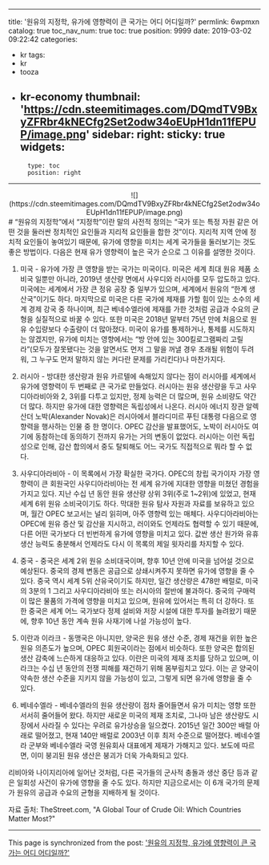 
---
title: '원유의 지정학, 유가에 영향력이 큰 국가는 어디 어디일까?'
permlink: 6wpmxn
catalog: true
toc_nav_num: true
toc: true
position: 9999
date: 2019-03-02 09:22:42
categories:
- kr
tags:
- kr
- tooza
- kr-economy
thumbnail: 'https://cdn.steemitimages.com/DQmdTV9BxyZFRbr4kNECfg2Set2odw34oEUpH1dn11fEPUP/image.png'
sidebar:
    right:
        sticky: true
widgets:
    -
        type: toc
        position: right
---


<center>
![](https://cdn.steemitimages.com/DQmdTV9BxyZFRbr4kNECfg2Set2odw34oEUpH1dn11fEPUP/image.png)
</center>
#
“원유의 지정학”에서 “지정학”이란 말의 사전적 정의는 “국가 또는 특정 자원 같은 어떤 것을 둘러싼 정치적인 요인들과 지리적 요인들을 합한 것”이다. 지리적 지역 안에 정치적 요인들이 놓여있기 때문에, 유가에 영향을 미치는 세계 국가들을 둘러보기는 것도 좋은 방법이다. 다음은 현재 유가 영향력이 높은 국가 순으로 그 이유를 설명한 것이다.

1. 미국 - 유가에 가장 큰 영향을 받는 국가는 미국이다. 미국은 세계 최대 원유 제품 소비국 일뿐만 아니라, 2019년 생산량 면에서 사우디와 러시아를 모두 압도하고 있다. 미국에는 세계에서 가장 큰 정유 공장 중 일부가 있으며, 세계에서 원유의 “한계 생산국”이기도 하다. 마지막으로 미국은 다른 국가에 제재를 가할 힘이 있는 소수의 세계 경제 강국 중 하나이며, 최근 베네수엘라에 제재를 가한 것처럼 공급과 수요의 균형을 실질적으로 바꿀 수 있다. 또한 미국은 2018년 말부터 75년 만에 처음으로 원유 수입량보다 수출량이 더 많아졌다. 미국이 유가를 통제하거나, 통제를 시도하지는 않겠지만, 유가에 미치는 영향에서는 “방 안에 있는 300킬로그램짜리 고릴라”(모두가 잘못됐다는 것을 알면서도 먼저 그 말을 꺼낼 경우 초래될 위험이 두려워, 그 누구도 먼저 말하지 않는 커다란 문제를 가리킨다)나 마찬가지다. 

2. 러시아 - 방대한 생산량과 원유 카르텔에 속해있지 않다는 점이 러시아를 세계에서 유가에 영향력이 두 번째로 큰 국가로 만들었다. 러시아는 원유 생산량을 두고 사우디아라비아와 2, 3위를 다투고 있지만, 정제 능력은 더 많으며, 원유 소비량도 약간 더 많다. 하지만 유가에 대한 영향력은 독립성에서 나온다. 러시아 에너지 장관 알렉산더 노박(Alexander Novak)은 러시아에서 블라디미르 푸틴 대통령 다음으로 영향력을 행사하는 인물 중 한 명이다. OPEC 감산을 발표했어도, 노박이 러시아도 여기에 동참하는데 동의하기 전까지 유가는 거의 변동이 없었다. 러시아는 이런 독립성으로 인해, 감산 합의에서 중도 탈퇴해도 어느 국가도 직접적으로 뭐라 할 수 없다. 

3. 사우디아라비아 - 이 목록에서 가장 확실한 국가다. OPEC의 창립 국가이자 가장 영향력이 큰 회원국인 사우디아라비아는 전 세계 유가에 지대한 영향을 미쳤던 경험을 가지고 있다. 지난 수십 년 동안 원유 생산량 상위 3위(주로 1~2위)에 있었고, 현재 세계 6위 원유 소비국이기도 하다. 막대한 원유 탐사 자원과 자료를 보유하고 있으며, 월간 OPEC 보고서는 널리 읽히며, 아주 영향력 있는 매체다. 사우디아라비아는 OPEC에 원유 증산 및 감산을 지시하고, 러이와도 언제라도 협력할 수 있기 때문에, 다른 어떤 국가보다 더 빈번하게 유가에 영향을 미치고 있다. 값싼 생산 원가와 유휴 생산 능력도 충분해서 언제라도 다시 이 목록의 제일 윗자리를 차지할 수 있다. 

4. 중국 - 중국은 세계 2위 원유 소비대국이며, 향후 10년 안에 미국을 넘어설 것으로 예상된다. 중국의 경제 변동은 공급으로 상쇄시켜주지 못하면 유가에 영향을 줄 수 있다. 중국 역시 세계 5위 산유국이기도 하지만, 일간 생산량은 478만 배럴로, 미국의 3분의 1 그리고 사우디아라비아 또는 러시아의 절반에 불과하다. 중국의 구매력이 많은 물품의 가격에 영향을 미치고 있으며, 원유에 있어서는 특히 더 강하다. 또한 중국은 세계 어느 국가보다 정제 설비와 저장 시설에 대한 투자를 늘려왔기 때문에, 향후 10년 동안 계속 원유 사재기에 나설 가능성이 높다. 

5. 이란과 이라크 - 동맹국은 아니지만, 양국은 원유 생산 수준, 경제 재건을 위한 높은 원유 의존도가 높으며, OPEC 회원국이라는 점에서 비슷하다. 또한 양국은 합의된 생산 감축에 느슨하게 대응하고 있다. 이란은 미국의 제재 조치를 당하고 있으며, 이라크는 수십 년 동안의 전쟁 피해를 재건하기 위해 몸부림치고 있다. 이는 곧 양국이 약속한 생산 수준을 지키지 않을 가능성이 있고, 그렇게 되면 유가에 영향을 줄 수 있다. 

6. 베네수엘라 - 베네수엘라의 원유 생산량이 점차 줄어들면서 유가 미치는 영향 또한 서서히 줄어들어 왔다. 하지만 새로운 미국의 제재 조치로, 그나마 남은 생산량도 시장에서 사라질 수 있다는 우려로 유가상승을 일으켰다. 2015년 일간 300만 배럴 아래로 떨어졌고, 현재 140만 배럴로 2003년 이후 최저 수준으로 떨어졌다. 베네수엘라 군부와 베네수엘라 국영 원유회사 대표에게 제재가 가해지고 있다. 보도에 따르면, 이미 붕괴된 원유 생산은 붕괴가 더욱 가속화되고 있다. 

리비아와 나이지리아에 일어난 것처럼, 다른 국가들의 군사적 충돌과 생산 중단 등과 같은 일회성 사건이 유가에 영향을 줄 수도 있다. 하지만 지금으로서는 이 6개 국가의 문제가 원유의 공급과 수요의 균형을 지배하게 될 것이다.

자료 출처: TheStreet.com, "A Global Tour of Crude Oil: Which Countries Matter Most?"

- - -

This page is synchronized from the post: ['원유의 지정학, 유가에 영향력이 큰 국가는 어디 어디일까?'](https://steemit.com/@pius.pius/6wpmxn)
